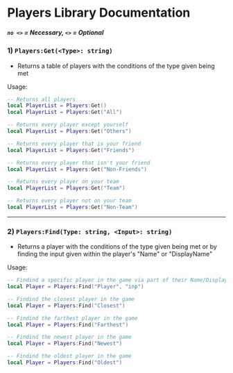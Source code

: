 # Players Library Documentation
##### `no <>` = Necessary, `<>` = Optional

### 1) `Players:Get(<Type>: string)`
- Returns a table of players with the conditions of the type given being met

Usage:
```lua
-- Returns all players
local PlayerList = Players:Get()
local PlayerList = Players:Get("All")

-- Returns every player except yourself
local PlayerList = Players:Get("Others")

-- Returns every player that is your friend
local PlayerList = Players:Get("Friends")

-- Returns every player that isn't your friend
local PlayerList = Players:Get("Non-Friends")

-- Returns every player on your team
local PlayerList = Players:Get("Team")

-- Returns every player not on your team
local PlayerList = Players:Get("Non-Team")
```

---

### 2) `Players:Find(Type: string, <Input>: string)`
- Returns a player with the conditions of the type given being met or by finding the input given within the player's "Name" or "DisplayName"

Usage:
```lua
-- Findind a specific player in the game via part of their Name/DisplayName
local Player = Players:Find("Player", "inp")

-- Findind the closest player in the game
local Player = Players:Find("Closest")

-- Findind the farthest player in the game
local Player = Players:Find("Farthest")

-- Findind the newest player in the game
local Player = Players:Find("Newest")

-- Findind the oldest player in the game
local Player = Players:Find("Oldest")
```